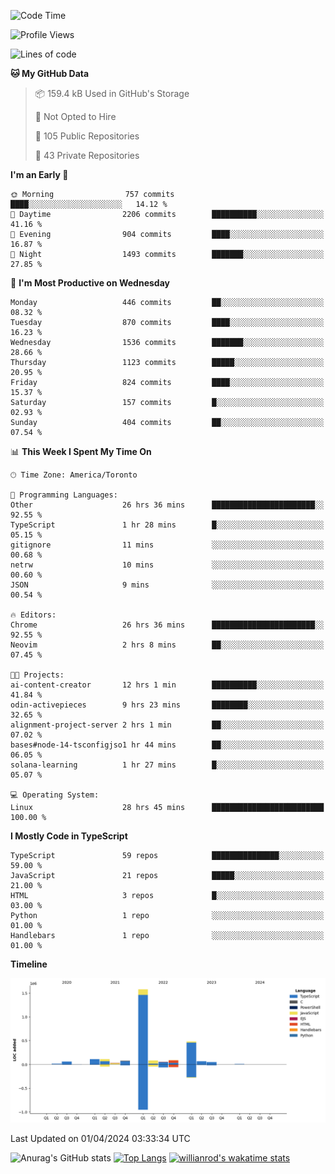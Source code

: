 <!--START_SECTION:waka-->
![Code Time](http://img.shields.io/badge/Code%20Time-1%2C366%20hrs%2024%20mins-blue)

![Profile Views](http://img.shields.io/badge/Profile%20Views-0-blue)

![Lines of code](https://img.shields.io/badge/From%20Hello%20World%20I%27ve%20Written-2.8%20million%20lines%20of%20code-blue)

**🐱 My GitHub Data** 

> 📦 159.4 kB Used in GitHub's Storage 
 > 
> 🚫 Not Opted to Hire
 > 
> 📜 105 Public Repositories 
 > 
> 🔑 43 Private Repositories 
 > 
**I'm an Early 🐤** 

```text
🌞 Morning                757 commits         ████░░░░░░░░░░░░░░░░░░░░░   14.12 % 
🌆 Daytime                2206 commits        ██████████░░░░░░░░░░░░░░░   41.16 % 
🌃 Evening                904 commits         ████░░░░░░░░░░░░░░░░░░░░░   16.87 % 
🌙 Night                  1493 commits        ███████░░░░░░░░░░░░░░░░░░   27.85 % 
```
📅 **I'm Most Productive on Wednesday** 

```text
Monday                   446 commits         ██░░░░░░░░░░░░░░░░░░░░░░░   08.32 % 
Tuesday                  870 commits         ████░░░░░░░░░░░░░░░░░░░░░   16.23 % 
Wednesday                1536 commits        ███████░░░░░░░░░░░░░░░░░░   28.66 % 
Thursday                 1123 commits        █████░░░░░░░░░░░░░░░░░░░░   20.95 % 
Friday                   824 commits         ████░░░░░░░░░░░░░░░░░░░░░   15.37 % 
Saturday                 157 commits         █░░░░░░░░░░░░░░░░░░░░░░░░   02.93 % 
Sunday                   404 commits         ██░░░░░░░░░░░░░░░░░░░░░░░   07.54 % 
```


📊 **This Week I Spent My Time On** 

```text
🕑︎ Time Zone: America/Toronto

💬 Programming Languages: 
Other                    26 hrs 36 mins      ███████████████████████░░   92.55 % 
TypeScript               1 hr 28 mins        █░░░░░░░░░░░░░░░░░░░░░░░░   05.15 % 
gitignore                11 mins             ░░░░░░░░░░░░░░░░░░░░░░░░░   00.68 % 
netrw                    10 mins             ░░░░░░░░░░░░░░░░░░░░░░░░░   00.60 % 
JSON                     9 mins              ░░░░░░░░░░░░░░░░░░░░░░░░░   00.54 % 

🔥 Editors: 
Chrome                   26 hrs 36 mins      ███████████████████████░░   92.55 % 
Neovim                   2 hrs 8 mins        ██░░░░░░░░░░░░░░░░░░░░░░░   07.45 % 

🐱‍💻 Projects: 
ai-content-creator       12 hrs 1 min        ██████████░░░░░░░░░░░░░░░   41.84 % 
odin-activepieces        9 hrs 23 mins       ████████░░░░░░░░░░░░░░░░░   32.65 % 
alignment-project-server 2 hrs 1 min         ██░░░░░░░░░░░░░░░░░░░░░░░   07.02 % 
bases#node-14-tsconfigjso1 hr 44 mins        ██░░░░░░░░░░░░░░░░░░░░░░░   06.05 % 
solana-learning          1 hr 27 mins        █░░░░░░░░░░░░░░░░░░░░░░░░   05.07 % 

💻 Operating System: 
Linux                    28 hrs 45 mins      █████████████████████████   100.00 % 
```

**I Mostly Code in TypeScript** 

```text
TypeScript               59 repos            ███████████████░░░░░░░░░░   59.00 % 
JavaScript               21 repos            █████░░░░░░░░░░░░░░░░░░░░   21.00 % 
HTML                     3 repos             █░░░░░░░░░░░░░░░░░░░░░░░░   03.00 % 
Python                   1 repo              ░░░░░░░░░░░░░░░░░░░░░░░░░   01.00 % 
Handlebars               1 repo              ░░░░░░░░░░░░░░░░░░░░░░░░░   01.00 % 
```



**Timeline**

![Lines of Code chart](https://raw.githubusercontent.com/wise-introvert/wise-introvert/master/assets/bar_graph.png)


 Last Updated on 01/04/2024 03:33:34 UTC
<!--END_SECTION:waka-->

![Anurag's GitHub stats](https://github-readme-stats.vercel.app/api?username=wise-introvert&count_private=true&show_icons=true)
[![Top Langs](https://github-readme-stats.vercel.app/api/top-langs/?username=wise-introvert&langs_count=10)](https://github.com/anuraghazra/github-readme-stats)
[![willianrod's wakatime stats](https://github-readme-stats.vercel.app/api/wakatime?username=wiseintrovert)](https://github.com/anuraghazra/github-readme-stats)
